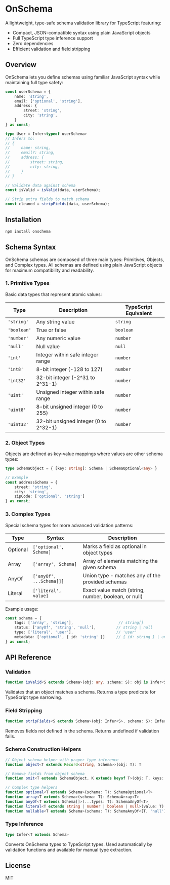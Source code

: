 # OnSchema

A lightweight, type-safe schema validation library for TypeScript featuring:
- Compact, JSON-compatible syntax using plain JavaScript objects
- Full TypeScript type inference support
- Zero dependencies
- Efficient validation and field stripping

## Overview

OnSchema lets you define schemas using familiar JavaScript syntax while maintaining full type safety:

```typescript
const userSchema = {
    name: 'string',
    email: ['optional', 'string'],
    address: {
        street: 'string',
        city: 'string',
    }
} as const;

type User = Infer<typeof userSchema>
// Infers to:
// {
//     name: string,
//     email?: string,
//     address: {
//         street: string,
//         city: string,
//     }
// }

// Validate data against schema
const isValid = isValid(data, userSchema);

// Strip extra fields to match schema
const cleaned = stripFields(data, userSchema);
```

## Installation

```bash
npm install onschema
```

## Schema Syntax

OnSchema schemas are composed of three main types: Primitives, Objects, and Complex types. All schemas are defined using plain JavaScript objects for maximum compatibility and readability.

### 1. Primitive Types

Basic data types that represent atomic values:

| Type     | Description                     | TypeScript Equivalent |
|----------|---------------------------------|--------------------|
| `'string'` | Any string value | `string` |
| `'boolean'` | True or false | `boolean` |
| `'number'` | Any numeric value | `number` |
| `'null'` | Null value | `null` |
| `'int'` | Integer within safe integer range | `number` |
| `'int8'` | 8-bit integer (-128 to 127) | `number` |
| `'int32'` | 32-bit integer (-2^31 to 2^31-1) | `number` |
| `'uint'` | Unsigned integer within safe range | `number` |
| `'uint8'` | 8-bit unsigned integer (0 to 255) | `number` |
| `'uint32'` | 32-bit unsigned integer (0 to 2^32-1) | `number` |

### 2. Object Types

Objects are defined as key-value mappings where values are other schema types:

```typescript
type SchemaObject = { [key: string]: Schema | SchemaOptional<any> }

// Example
const addressSchema = {
    street: 'string',
    city: 'string',
    zipCode: ['optional', 'string']
} as const;
```

### 3. Complex Types

Special schema types for more advanced validation patterns:

| Type | Syntax | Description |
|------|---------|------------|
| Optional | `['optional', Schema]` | Marks a field as optional in object types |
| Array | `['array', Schema]` | Array of elements matching the given schema |
| AnyOf | `['anyOf', ...Schema[]]` | Union type - matches any of the provided schemas |
| Literal | `['literal', value]` | Exact value match (string, number, boolean, or null) |

Example usage:

```typescript
const schema = {
    tags: ['array', 'string'],                    // string[]
    status: ['anyOf', 'string', 'null'],         // string | null
    type: ['literal', 'user'],                   // 'user'
    metadata: ['optional', { id: 'string' }]     // { id: string } | undefined
} as const;
```

## API Reference

### Validation

```typescript
function isValid<S extends Schema>(obj: any, schema: S): obj is Infer<S>
```
Validates that an object matches a schema. Returns a type predicate for TypeScript type narrowing.

### Field Stripping

```typescript
function stripFields<S extends Schema>(obj: Infer<S>, schema: S): Infer<S> | undefined
```
Removes fields not defined in the schema. Returns undefined if validation fails.

### Schema Construction Helpers

```typescript
// Object schema helper with proper type inference
function object<T extends Record<string, Schema>>(obj: T): T

// Remove fields from object schema
function omit<T extends SchemaObject, K extends keyof T>(obj: T, keys: K[]): Omit<T, K>

// Complex type helpers
function optional<T extends Schema>(schema: T): SchemaOptional<T>
function array<T extends Schema>(schema: T): SchemaArray<T>
function anyOf<T extends Schema[]>(...types: T): SchemaAnyOf<T>
function literal<T extends string | number | boolean | null>(value: T): SchemaLiteral<T>
function nullable<T extends Schema>(schema: T): SchemaAnyOf<[T, 'null']>
```

### Type Inference

```typescript
type Infer<T extends Schema>
```
Converts OnSchema types to TypeScript types. Used automatically by validation functions and available for manual type extraction.

## License

MIT